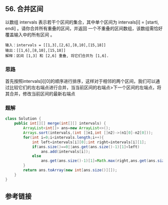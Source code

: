## 56. 合并区间
以数组 intervals 表示若干个区间的集合，其中单个区间为 intervals[i] = [starti, endi] 。请你合并所有重叠的区间，并返回 一个不重叠的区间数组，该数组需恰好覆盖输入中的所有区间 。


```
输入：intervals = [[1,3],[2,6],[8,10],[15,18]]
输出：[[1,6],[8,10],[15,18]]
解释：区间 [1,3] 和 [2,6] 重叠, 将它们合并为 [1,6].
```
### 思路
首先按照intervals[i][0]的顺序进行排序，这样对于相邻的两个区间，我们可以通过比较它们的左右端点进行合并，当当前区间的右端点>下一个区间的左端点，将其合并，修改当前区间的最新右端点


### 题解
```java
class Solution {
    public int[][] merge(int[][] intervals) {
        ArrayList<int[]> ans=new ArrayList<>();
        Arrays.sort(intervals,(int []n1,int []n2)->(n1[0]-n2[0]));
        for(int i=0;i<intervals.length;i++){
            int left=intervals[i][0];int right=intervals[i][1];
            if(ans.size()==0||ans.get(ans.size()-1)[1]<left)
                ans.add(intervals[i]);
            else
                ans.get(ans.size()-1)[1]=Math.max(right,ans.get(ans.size()-1)[1]);
        }
        return ans.toArray(new int[ans.size()][]);
    }
}
```
## 参考链接